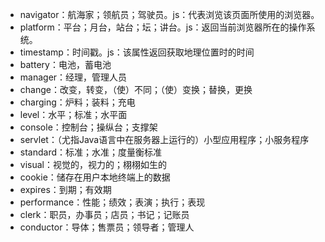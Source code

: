 - navigator：航海家；领航员；驾驶员。js：代表浏览该页面所使用的浏览器。
- platform：平台；月台，站台；坛；讲台。js：返回当前浏览器所在的操作系统。
- timestamp：时间戳。js：该属性返回获取地理位置时的时间
- battery：电池，蓄电池
- manager：经理，管理人员
- change：改变，转变，（使）不同；（使）变换；替换，更换
- charging：炉料；装料；充电
- level：水平；标准；水平面
- console：控制台；操纵台；支撑架
- servlet：（尤指Java语言中在服务器上运行的）小型应用程序；小服务程序
- standard：标准；水准；度量衡标准
- visual：视觉的，视力的；栩栩如生的
- cookie：储存在用户本地终端上的数据
- expires：到期；有效期
- performance：性能；绩效；表演；执行；表现
- clerk：职员，办事员；店员；书记；记账员
- conductor：导体；售票员；领导者；管理人

